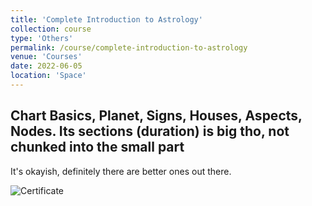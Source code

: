 ```yaml
---
title: 'Complete Introduction to Astrology'
collection: course
type: 'Others'
permalink: /course/complete-introduction-to-astrology
venue: 'Courses'
date: 2022-06-05
location: 'Space'
---
```


## Chart Basics, Planet, Signs, Houses, Aspects, Nodes. Its sections (duration) is big tho, not chunked into the small part

It's okayish, definitely there are better ones out there.

![Certificate](https://udemy-certificate.s3.amazonaws.com/image/UC-e50ffc7a-9105-4256-ba6f-0e0238d37fea.jpg?v=1621741915000)
